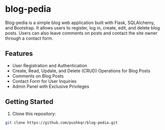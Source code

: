 # blog-pedia

Blog-pedia is a simple blog web application built with Flask, SQLAlchemy, and Bootstrap. It allows users to register, log in, create, edit, and delete blog posts. Users can also leave comments on posts and contact the site owner through a contact form.

## Features

- User Registration and Authentication
- Create, Read, Update, and Delete (CRUD) Operations for Blog Posts
- Comments on Blog Posts
- Contact Form for User Inquiries
- Admin Panel with Exclusive Privileges

## Getting Started

1. Clone this repository:

```bash
git clone https://github.com/pushkqr/blog-pedia.git
